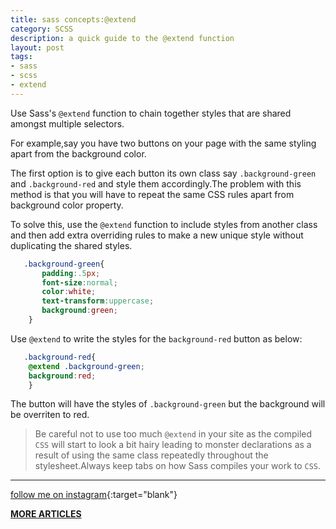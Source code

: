 ```yaml
---
title: sass concepts:@extend
category: SCSS
description: a quick guide to the @extend function
layout: post
tags:
- sass
- scss
- extend 
---
```


Use Sass's `@extend` function to chain together styles that are shared amongst multiple selectors.

For example,say you have two buttons on your page with the same styling apart from the background color.

The first option is to give each button its own class say `.background-green` and `.background-red` and style them accordingly.The problem with this method is that you will have to repeat the same CSS rules apart from background color property.

To solve this, use the `@extend` function to include styles from another class and then add extra overriding rules to make a new unique style without duplicating the shared styles.




```scss
   .background-green{
       padding:.5px;
       font-size:normal;
       color:white;
       text-transform:uppercase;
       background:green;
    }
```

Use `@extend` to write the styles for the `background-red` button as below:


```scss
   .background-red{
    @extend .background-green;
    background:red;
    }
```

The button will have the styles of `.background-green` but the background will be overriten to red.

>Be careful not to use too much `@extend` in your site as the compiled `CSS` will start to look a bit hairy leading to monster declarations as a result of using the same class repeatedly throughout the stylesheet.Always keep tabs on how Sass compiles your work to `CSS`.



-----



[follow me on instagram](https://instagram.com/devmuangi){:target="blank"}


[**MORE ARTICLES**](/blog)


